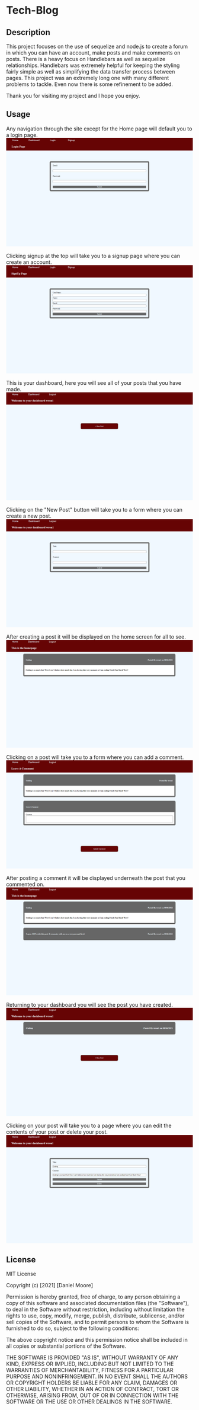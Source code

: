 # Tech-Blog

## Description

This project focuses on the use of sequelize and node.js to create a forum in which you can have an account, make posts and make comments on posts. There is a heavy focus on Handlebars as well as sequelize relationships. Handlebars was extremely helpful for keeping the styling fairly simple as well as simplifying the data transfer process between pages. This project was an extremely long one with many different problems to tackle. Even now there is some refinement to be added.

Thank you for visiting my project and I hope you enjoy.

## Usage

Any navigation through the site except for the Home page will default you to a login page.
![User login Screen](assets/img/login.PNG?raw=true)

Clicking signup at the top will take you to a signup page where you can create an account.
![User signup Screen](assets/img/signup.PNG?raw=true)

This is your dashboard, here you will see all of your posts that you have made.
![User dashboard Screen](assets/img/dashboardEmpty.PNG?raw=true)

Clicking on the "New Post" button will take you to a form where you can create a new post.
![User dashboard post Screen](assets/img/dashboardPost.PNG?raw=true)

After creating a post it will be displayed on the home screen for all to see.
![Main homepage Screen](assets/img/homepagePost.PNG?raw=true)

Clicking on a post will take you to a form where you can add a comment.
![Homepage comment Screen](assets/img/comment.PNG?raw=true)

After posting a comment it will be displayed underneath the post that you commented on.
![Homepage Screen With post and comment](assets/img/homepageComment.PNG?raw=true)

Returning to your dashboard you will see the post you have created.
![User dashboard with post Screen](assets/img/dashboardFull.PNG?raw=true)

Clicking on your post will take you to a page where you can edit the contents of your post or delete your post.
![User edit post Screen](assets/img/editPost.PNG?raw=true)

## License

MIT License

Copyright (c) [2021] [Daniel Moore]

Permission is hereby granted, free of charge, to any person obtaining a copy
of this software and associated documentation files (the "Software"), to deal
in the Software without restriction, including without limitation the rights
to use, copy, modify, merge, publish, distribute, sublicense, and/or sell
copies of the Software, and to permit persons to whom the Software is
furnished to do so, subject to the following conditions:

The above copyright notice and this permission notice shall be included in all
copies or substantial portions of the Software.

THE SOFTWARE IS PROVIDED "AS IS", WITHOUT WARRANTY OF ANY KIND, EXPRESS OR
IMPLIED, INCLUDING BUT NOT LIMITED TO THE WARRANTIES OF MERCHANTABILITY,
FITNESS FOR A PARTICULAR PURPOSE AND NONINFRINGEMENT. IN NO EVENT SHALL THE
AUTHORS OR COPYRIGHT HOLDERS BE LIABLE FOR ANY CLAIM, DAMAGES OR OTHER
LIABILITY, WHETHER IN AN ACTION OF CONTRACT, TORT OR OTHERWISE, ARISING FROM,
OUT OF OR IN CONNECTION WITH THE SOFTWARE OR THE USE OR OTHER DEALINGS IN THE
SOFTWARE.
